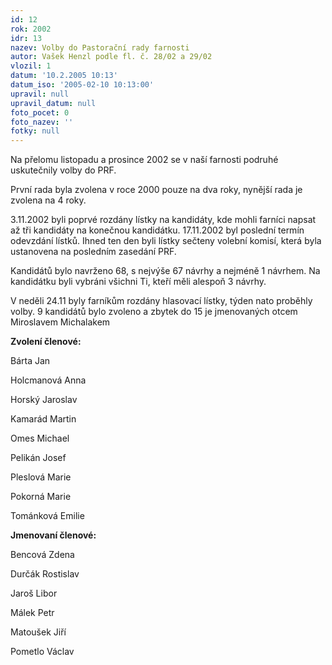 ```yaml
---
id: 12
rok: 2002
idr: 13
nazev: Volby do Pastorační rady farnosti
autor: Vašek Henzl podle fl. č. 28/02 a 29/02
vlozil: 1
datum: '10.2.2005 10:13'
datum_iso: '2005-02-10 10:13:00'
upravil: null
upravil_datum: null
foto_pocet: 0
foto_nazev: ''
fotky: null
---
```

Na přelomu listopadu a prosince 2002 se v naší farnosti podruhé uskutečnily volby do PRF. 
<p>
První rada byla zvolena v roce 2000 pouze na dva roky, nynější rada je zvolena na 4 roky. 
<p>
3.11.2002 byli poprvé rozdány lístky na kandidáty, kde mohli farníci napsat až tři kandidáty na konečnou kandidátku. 17.11.2002 byl poslední termín odevzdání lístků. Ihned ten den byli lístky sečteny volební komisí, která byla ustanovena na posledním zasedání PRF. 
<p>
Kandidátů bylo navrženo 68, s nejvýše 67 návrhy a nejméně 1 návrhem. Na kandidátku byli vybráni všichni Ti, kteří měli alespoň 3 návrhy. 
<p>
V neděli 24.11 byly farníkům rozdány hlasovací lístky, týden nato proběhly volby. 9 kandidátů bylo zvoleno a zbytek do 15 je jmenovaných otcem Miroslavem Michalakem 
<p>
<b>Zvolení členové:</b>
<p>
Bárta Jan 
<p>
Holcmanová Anna
<p>
Horský Jaroslav
<p>
Kamarád Martin
<p>
Omes Michael
<p>
Pelikán Josef
<p>
Pleslová Marie 
<p>
Pokorná Marie
<p>
Tománková Emilie
<p>
<b>Jmenovaní členové:</b>
<p>
Bencová Zdena 
<p>
Durčák Rostislav 
<p>
Jaroš Libor 
<p>
Málek Petr 
<p>
Matoušek Jiří 
<p>
Pometlo Václav 
